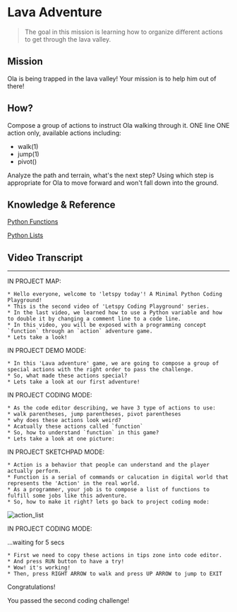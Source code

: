 # Lava Adventure

> The goal in this mission is learning how to organize different actions to get through the lava valley.

## Mission

Ola is being trapped in the lava valley! Your mission is to help him out of there!

## How?

Compose a group of actions to instruct Ola walking through it. ONE line ONE action only, available actions including:

- walk(1)
- jump(1)
- pivot()

Analyze the path and terrain, what's the next step? Using which step is appropriate for Ola to move forward and won't fall down into the ground.

## Knowledge & Reference


[Python Functions](https://www.w3schools.com/python/python_functions.asp)

[Python Lists](https://www.w3schools.com/python/python_lists.asp)


## Video Transcript

----

IN PROJECT MAP:

```
* Hello everyone, welcome to 'letspy today'! A Minimal Python Coding Playground!
* This is the second video of 'Letspy Coding Playground' series.
* In the last video, we learned how to use a Python variable and how to double it by changing a comment line to a code line.
* In this video, you will be exposed with a programming concept `function` through an `action` adventure game.
* Lets take a look!
```

IN PROJECT DEMO MODE:

```
* In this 'Lava adventure' game, we are going to compose a group of special actions with the right order to pass the challenge.
* So, what made these actions special?
* Lets take a look at our first adventure!
```

IN PROJECT CODING MODE:

```
* As the code editor describing, we have 3 type of actions to use: 
* walk parentheses, jump parentheses, pivot parentheses
* why does these actions look weird?
* Acatually these actions called `function`
* So, how to understand `function` in this game?
* Lets take a look at one picture:
```

IN PROJECT SKETCHPAD MODE:

```
* Action is a behavior that people can understand and the player actually perform.
* Function is a serial of commands or calucation in digital world that represents the 'Action' in the real world.
* As a programmer, your job is to compose a list of functions to fulfill some jobs like this adventure.
* So, how to make it right? lets go back to project coding mode:
```

![action_list](/assets/video/action_list.png)

IN PROJECT CODING MODE:

...waiting for 5 secs

```
* First we need to copy these actions in tips zone into code editor.
* And press RUN button to have a try!
* Wow! it's working!
* Then, press RIGHT ARROW to walk and press UP ARROW to jump to EXIT
```

Congratulations! 

You passed the second coding challenge!